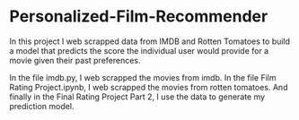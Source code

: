 # Personalized-Film-Recommender
In this project I web scrapped data from IMDB and Rotten Tomatoes to build a model that predicts the score the individual user would provide for a movie given their past preferences.

In the file imdb.py, I web scrapped the movies from imdb. In the file Film Rating Project.ipynb, I web scrapped the movies from rotten tomatoes. And finally in the Final Rating Project Part 2, I use the data to generate my prediction model.
